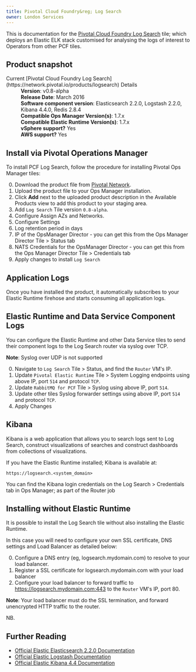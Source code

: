 ```yaml
---
title: Pivotal Cloud Foundry&reg; Log Search
owner: London Services
---
```


This is documentation for the [Pivotal Cloud Foundry Log Search](https://network.pivotal.io/products/logsearch) tile; which deploys
an Elastic ELK stack customised for analysing the logs of interest to Operators from other PCF tiles.

## Product snapshot

<dl>
<dt>Current [Pivotal Cloud Foundry Log Search](https://network.pivotal.io/products/logsearch) Details</dt>
<dd><strong>Version</strong>: v0.8-alpha </dd>
<dd><strong>Release Date</strong>: March 2016</dd>
<dd><strong>Software component version</strong>: Elasticsearch 2.2.0, Logstash 2.2.0, Kibana 4.4.0, Redis 2.8.4</dd>
<dd><strong>Compatible Ops Manager Version(s)</strong>: 1.7.x</dd>
<dd><strong>Compatible Elastic Runtime Version(s)</strong>:  1.7.x</dd>
<dd><strong>vSphere support?</strong> Yes</dd>
<dd><strong>AWS support?</strong> Yes</dd>
</dl>

## Install via Pivotal Operations Manager

To install PCF Log Search, follow the procedure for installing Pivotal Ops Manager tiles:

0. Download the product file from [Pivotal Network](https://network.pivotal.io/).
0. Upload the product file to your Ops Manager installation.
0. Click **Add** next to the uploaded product description in the Available Products view to add this product to your staging area.
0. Add `Log Search` Tile version `0.8-alpha`.  
0. Configure Assign AZs and Networks.
0. Configure Settings 
  0. Log retention period in days
  0. IP of the OpsManager Director - you can get this from the Ops Manager Director Tile > Status tab
  0. NATS Credentials for the OpsManager Director - you can get this from the Ops Manager Director Tile > Credentials tab
0. Apply changes to install `Log Search`

## Application Logs

Once you have installed the product, it automatically subscribes to your Elastic Runtime firehose and starts consuming all application logs.

## Elastic Runtime and Data Service Component Logs

You can configure the Elastic Runtime and other Data Service tiles to send their component logs to the Log Search router via syslog over TCP.

<p class="note"><strong>Note</strong>: Syslog over UDP is not supported</p>


0.  Navigate to `Log Search` Tile > Status, and find the `Router` VM's IP.
0.  Update `Pivotal Elastic Runtime` Tile > System Logging endpoints using above IP, port `514` and protocol `TCP`.
0.  Update `RabbitMQ for PCF` Tile > Syslog using above IP, port `514`.
0.  Update other tiles Syslog forwarder settings using above IP, port `514` and protocol `TCP`.
0.  Apply Changes

## Kibana 

Kibana is a web application that allows you to search logs sent to Log Search, construct visualizations of searches and construct dashboards from collections of visualizations.

If you have the Elastic Runtime installed; Kibana is available at:

```
https://logsearch.<system_domain>
```

You can find the Kibana login credentials on the Log Search > Credentials tab in Ops Manager; as part of the Router job 

## Installing without Elastic Runtime

It is possible to install the Log Search tile without also installing the Elastic Runtime.

In this case you will need to configure your own SSL certificate, DNS settings and Load Balancer as detailed below:

0. Configure a DNS entry (eg, logsearch.mydomain.com) to resolve to your load balancer.
0. Register a SSL certificate for logsearch.mydomain.com with your load balancer
0. Configure your load balancer to forward traffic to https://logsearch.mydomain.com:443 to the `Router` VM's IP, port 80. 

<p class="note"><strong>Note</strong>: Your load balancer must do the SSL termination, and forward unencrypted HTTP traffic to the router.</p> NB.  

## Further Reading

* [Official Elastic Elasticsearch 2.2.0 Documentation](https://www.elastic.co/guide/en/elasticsearch/reference/2.2/index.html)
* [Official Elastic Logstash Documentation](https://www.elastic.co/guide/en/logstash/2.2/index.html)
* [Official Elastic Kibana 4.4 Documentation](https://www.elastic.co/guide/en/kibana/4.4/index.html)
